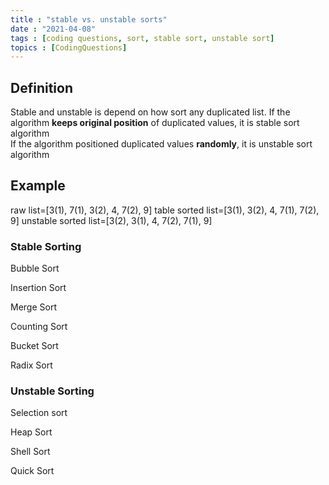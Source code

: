 ```yaml
---
title : "stable vs. unstable sorts"
date : "2021-04-08"
tags : [coding questions, sort, stable sort, unstable sort]
topics : [CodingQuestions]
---
```


## Definition

Stable and unstable is depend on how sort any duplicated list.
If the algorithm **keeps original position** of duplicated values, it is stable sort algorithm  
If the algorithm positioned duplicated values **randomly**, it is unstable sort algorithm

## Example

raw list=[3(1), 7(1), 3(2), 4, 7(2), 9]  table sorted list=[3(1), 3(2), 4, 7(1), 7(2), 9]  unstable sorted list=[3(2), 3(1), 4, 7(2), 7(1), 9]

### Stable Sorting

Bubble Sort

Insertion Sort

Merge Sort

Counting Sort

Bucket Sort

Radix Sort

### Unstable Sorting

Selection sort

Heap Sort

Shell Sort

Quick Sort
